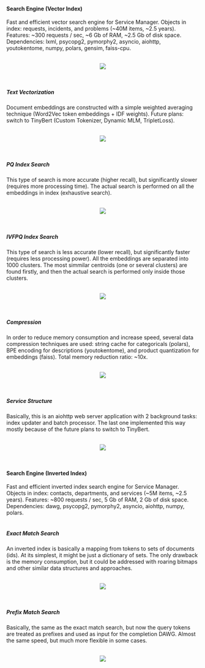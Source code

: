 #### Search Engine (Vector Index)
Fast and efficient vector search engine for Service Manager. Objects in index: requests, incidents, and problems (~40M items, ~2.5 years). Features: ~300 requests / sec, ~6 Gb of RAM, ~2.5 Gb of disk space. Dependencies: lxml, psycopg2, pymorphy2, asyncio, aiohttp, youtokentome, numpy, polars, gensim, faiss-cpu.
</br></br><p align='center'><img src='assets/01a.svg'></p></br>

##### Text Vectorization
Document embeddings are constructed with a simple weighted averaging technique (Word2Vec token embeddings + IDF weights). Future plans: switch to TinyBert (Custom Tokenizer, Dynamic MLM, TripletLoss).
</br></br><p align='center'><img src='assets/02a.svg'></p></br>

##### PQ Index Search
This type of search is more accurate (higher recall), but significantly slower (requires more processing time). The actual search is performed on all the embeddings in index (exhaustive search).
</br></br><p align='center'><img src='assets/03a.svg'></p></br>

##### IVFPQ Index Search
This type of search is less accurate (lower recall), but significantly faster (requires less processing power). All the embeddings are separated into 1000 clusters. The most simmilar centroids (one or several clusters) are found firstly, and then the actual search is performed only inside those clusters.
</br></br><p align='center'><img src='assets/04a.svg'></p></br>

##### Compression
In order to reduce memory consumption and increase speed, several data compression techniques are used: string cache for categoricals (polars), BPE encoding for descriptions (youtokentome), and product quantization for embeddings (faiss). Total memory reduction ratio: ~10x.
</br></br><p align='center'><img src='assets/05a.svg'></p></br>

##### Service Structure
Basically, this is an aiohttp web server application with 2 background tasks: index updater and batch processor. The last one implemented this way mostly because of the future plans to switch to TinyBert.
</br></br><p align='center'><img src='assets/06a.svg'></p></br>

#### Search Engine (Inverted Index)
Fast and efficient inverted index search engine for Service Manager. Objects in index: contacts, departments, and services (~5M items, ~2.5 years). Features: ~800 requests / sec, 5 Gb of RAM, 2 Gb of disk space. Dependencies: dawg, psycopg2, pymorphy2, asyncio, aiohttp, numpy, polars. </br></br>

##### Exact Match Search
An inverted index is basically a mapping from tokens to sets of documents (ids).
At its simplest, it might be just a dictionary of sets. The only drawback is the memory consumption, but it could be addressed with roaring bitmaps and other similar data structures and approaches.
</br></br><p align='center'><img src='assets/07a.svg'></p></br>

##### Prefix Match Search
Basically, the same as the exact match search, but now the query tokens are treated as prefixes and used as input for the completion DAWG. Almost the same speed, but much more flexible in some cases.
</br></br><p align='center'><img src='assets/08a.svg'></p>

